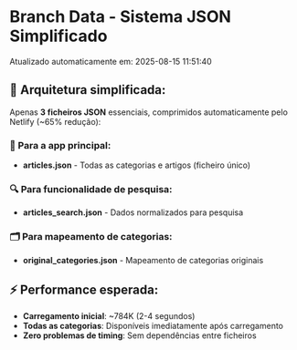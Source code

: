 # Branch Data - Sistema JSON Simplificado
Atualizado automaticamente em: 2025-08-15 11:51:40

## 🎯 Arquitetura simplificada:
Apenas **3 ficheiros JSON** essenciais, comprimidos automaticamente pelo Netlify (~65% redução):

### 📱 Para a app principal:
- **articles.json** - Todas as categorias e artigos (ficheiro único)

### 🔍 Para funcionalidade de pesquisa:
- **articles_search.json** - Dados normalizados para pesquisa

### 🗂️ Para mapeamento de categorias:
- **original_categories.json** - Mapeamento de categorias originais

## ⚡ Performance esperada:
- **Carregamento inicial**: ~784K (2-4 segundos)
- **Todas as categorias**: Disponíveis imediatamente após carregamento
- **Zero problemas de timing**: Sem dependências entre ficheiros
